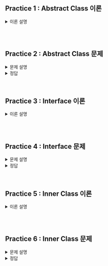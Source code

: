 ## Practice 1 : Abstract Class 이론

<details>
<summary>이론 설명</summary>

### **[이론]**

</details>

<br><br>

## Practice 2 : Abstract Class 문제
<details>
<summary>문제 설명</summary>

### **[문제]**

#### TODO 1

#### TODO 2

</details>

<details>
<summary>정답</summary>


</details>
<br><br>

## Practice 3 : Interface 이론 

<details>
<summary>이론 설명</summary>

### **[이론]**

</details>

<br><br>

## Practice 4 : Interface 문제
<details>
<summary>문제 설명</summary>

### **[문제]** 

#### TODO 1

#### TODO 2

</details>

<details>
<summary>정답</summary>


</details>
<br><br>

## Practice 5 : Inner Class 이론

<details>
<summary>이론 설명</summary>

### **[이론]**

</details>

<br><br>


## Practice 6 : Inner Class 문제
<details>
<summary>문제 설명</summary>

### **[문제]**

#### TODO 1

#### TODO 2

</details>

<details>
<summary>정답</summary>


</details>
<br><br>

